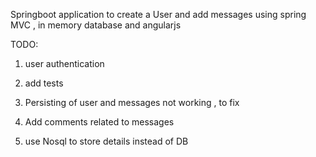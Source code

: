 Springboot application to create a User and add messages using spring MVC , in memory database and angularjs

TODO:
1. user authentication

2. add tests

3. Persisting of user and messages not working , to fix

4. Add comments related to messages

5. use Nosql to store details instead of DB


